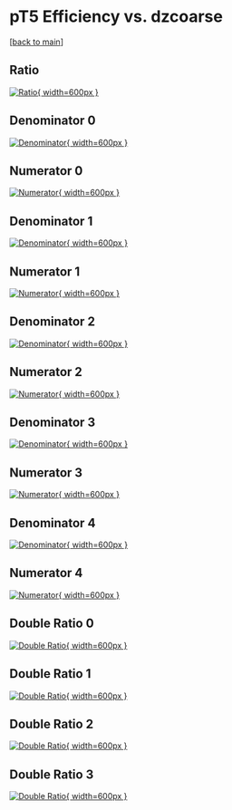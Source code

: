 # pT5 Efficiency vs. dzcoarse

[[back to main](./)]



## Ratio

[![Ratio](../mtv/var/pT5_vtr_321_0_eff_dzcoarse.png){ width=600px }](../mtv/var/pT5_vtr_321_0_eff_dzcoarse.pdf)

## Denominator 0

[![Denominator](../mtv/den/pT5_vtr_321_0_eff_dzcoarse_den0.png){ width=600px }](../mtv/den/pT5_vtr_321_0_eff_dzcoarse_den0.pdf)

## Numerator 0

[![Numerator](../mtv/num/pT5_vtr_321_0_eff_dzcoarse_num0.png){ width=600px }](../mtv/num/pT5_vtr_321_0_eff_dzcoarse_num0.pdf)

## Denominator 1

[![Denominator](../mtv/den/pT5_vtr_321_0_eff_dzcoarse_den1.png){ width=600px }](../mtv/den/pT5_vtr_321_0_eff_dzcoarse_den1.pdf)

## Numerator 1

[![Numerator](../mtv/num/pT5_vtr_321_0_eff_dzcoarse_num1.png){ width=600px }](../mtv/num/pT5_vtr_321_0_eff_dzcoarse_num1.pdf)

## Denominator 2

[![Denominator](../mtv/den/pT5_vtr_321_0_eff_dzcoarse_den2.png){ width=600px }](../mtv/den/pT5_vtr_321_0_eff_dzcoarse_den2.pdf)

## Numerator 2

[![Numerator](../mtv/num/pT5_vtr_321_0_eff_dzcoarse_num2.png){ width=600px }](../mtv/num/pT5_vtr_321_0_eff_dzcoarse_num2.pdf)

## Denominator 3

[![Denominator](../mtv/den/pT5_vtr_321_0_eff_dzcoarse_den3.png){ width=600px }](../mtv/den/pT5_vtr_321_0_eff_dzcoarse_den3.pdf)

## Numerator 3

[![Numerator](../mtv/num/pT5_vtr_321_0_eff_dzcoarse_num3.png){ width=600px }](../mtv/num/pT5_vtr_321_0_eff_dzcoarse_num3.pdf)

## Denominator 4

[![Denominator](../mtv/den/pT5_vtr_321_0_eff_dzcoarse_den4.png){ width=600px }](../mtv/den/pT5_vtr_321_0_eff_dzcoarse_den4.pdf)

## Numerator 4

[![Numerator](../mtv/num/pT5_vtr_321_0_eff_dzcoarse_num4.png){ width=600px }](../mtv/num/pT5_vtr_321_0_eff_dzcoarse_num4.pdf)

## Double Ratio 0

[![Double Ratio](../mtv/ratio/pT5_vtr_321_0_eff_dzcoarse_ratio0.png){ width=600px }](../mtv/ratio/pT5_vtr_321_0_eff_dzcoarse_ratio0.pdf)

## Double Ratio 1

[![Double Ratio](../mtv/ratio/pT5_vtr_321_0_eff_dzcoarse_ratio1.png){ width=600px }](../mtv/ratio/pT5_vtr_321_0_eff_dzcoarse_ratio1.pdf)

## Double Ratio 2

[![Double Ratio](../mtv/ratio/pT5_vtr_321_0_eff_dzcoarse_ratio2.png){ width=600px }](../mtv/ratio/pT5_vtr_321_0_eff_dzcoarse_ratio2.pdf)

## Double Ratio 3

[![Double Ratio](../mtv/ratio/pT5_vtr_321_0_eff_dzcoarse_ratio3.png){ width=600px }](../mtv/ratio/pT5_vtr_321_0_eff_dzcoarse_ratio3.pdf)

